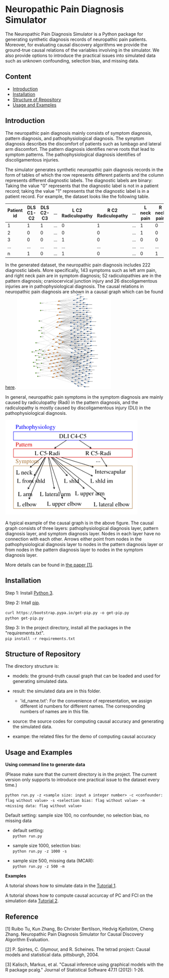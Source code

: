 # Neuropathic Pain Diagnosis Simulator

The Neuropathic Pain Diagnosis Simulator is a Python package for generating synthetic diagnosis records of neuropathic pain patients. Moreover, for evaluating causal discovery algorithms we provide the ground-true causal relations of the variables involving in the simulator. We also provide options to introduce the practical issues into simulated data such as unknown confounding, selection bias, and missing data.

## Content 

- [Introduction](#Introduction)
- [Installation](#Installation)
- [Structure of Repository](#structure-of-repository)
- [Usage and Examples](#usage-and-examples)

## Introduction

The neuropathic pain diagnosis mainly consists of symptom diagnosis, pattern diagnosis, and pathophysiological diagnosis. The symptom diagnosis describes the discomfort of patients such as lumbago and lateral arm discomfort. The pattern diagnosis identifies nerve roots that lead to symptom patterns. The pathophysiological diagnosis identifies of discoligamentous injuries.

The simulator generates synthetic neuropathic pain diagnosis records in the form of tables of which the row represents different patients and the column represents different diagnostic labels. The diagnostic labels are binary: Taking the value "0" represents that the diagnostic label is not in a patient record; taking the value "1" represents that the diagnostic label is in a patient record. For example, the dataset looks like the following table.

|Patient id 	| DLS C1-C2 	| DLS C2-C3		|...		| L C2 Radiculopathy | R C2 Radiculopathy|...|L neck pain| R neck pain| ...|
| ------------- | ------------- |------------- |------------- |------------- |------------- |------------- |------------- |------------- |------------- |
|1| 1 | 1| ...| 0 |1|...|1| 0| ...|
|2| 0 | 0| ...| 0 |0|...|1| 0| ...|
|3| 0 | 0| ...| 1|0|...|0| 0| ...|
|...| ... | ...| ...| ... |...|...|...| ...| ...|
|n| 1 | 0| ...| 1 |0|...|0| 1| ...|


In the generated dataset, the neuropathic pain diagnosis includes 222 diagnostic labels. More specifically, 143 symptoms such as left arm pain, and right neck pain are in symptom diagnosis; 52 radiculopathies are in the pattern diagnosis; craniocervical junction injury and 26 discoligamentous injuries are in pathophysiological diagnosis. The causal relations in neuropathic pain diagnosis are shown in a causal graph which can be found [here](https://observablehq.com/@turuibo/the-complete-causal-graph-of-neuropathic-pain-diagnosis). 
<img
    src='https://github.com/TURuibo/Neuropathic-Pain-Diagnosis-Simulator/blob/master/example/full_causal_relations.png'
    height="300">

In general, neuropathic pain symptoms in the symptom diagnosis are mainly caused by radiculopathy (Radi) in the pattern diagnosis, and the radiculopathy is mostly caused by discoligamentous injury (DLI) in the pathophysiological diagnosis. 

<img
    src='https://github.com/TURuibo/Neuropathic-Pain-Diagnosis-Simulator/blob/master/example/subset_causal_relations.png'
    height="300">

A typical example of the causal graph is in the above figure. The causal graph consists of three layers: pathophysiological diagnosis layer, pattern diagnosis layer, and symptom diagnosis layer. Nodes in each layer have no connection with each other. Arrows either point from nodes in the pathophysiological diagnosis layer to nodes in the pattern diagnosis layer or from nodes in the pattern diagnosis layer to nodes in the symptom diagnosis layer. 


More details can be found in [the paper [1]](https://arxiv.org/abs/1906.01732). 

## Installation

Step 1: Install [Python 3](https://www.python.org/downloads/).

Step 2: Intall [pip](https://pip.pypa.io/en/stable/installing/).

```curl https://bootstrap.pypa.io/get-pip.py -o get-pip.py```  
```python get-pip.py``` 

Step 3: In the project directory, install all the packages in the "requirements.txt".    
```pip install -r requirements.txt```

## Structure of Repository

The directory structure is:

* models: the ground-truth causal graph that can be loaded and used for generating simulated data.  
	
* result: the simulated data are in this folder. 
	* 'id_name.txt': For the convenience of representation, we assign different id numbers for different names. The corresponding numbers of names are in this file. 

* source: the source codes for computing causal accuracy and generating the simulated data.  

* exampe: the related files for the demo of computing causal accuracy

## Usage and Examples
__Using command line to generate data__

(Please make sure that the current directory is in the project. The current version only supports to introduce one practical issue to the dataset every time.)

```python run.py -z <sample size: input a integer number> -c <confounder: flag without value> -s <selection bias: flag without value> -m <missing data: flag without value>```

Default setting: sample size 100, no confounder, no selection bias, no missing data 

- default setting:   
```python run.py```
  
- sample size 1000, selection bias:   
```python run.py -z 1000 -s```  

- sample size 500, missing data (MCAR):  
```python run.py -z 500 -m```

__Examples__

A tutorial shows how to simulate data in the [Tutorial 1](https://github.com/TURuibo/Neuropathic-Pain-Diagnosis-Simulator/blob/master/Tutorial1.ipynb).

A tutorial shows how to compute causal accurcay of PC and FCI on the simulation data [Tutorial 2](https://github.com/TURuibo/Neuropathic-Pain-Diagnosis-Simulator/blob/master/Tutorial2.ipynb.).

## Reference
[1] Ruibo Tu, Kun Zhang, Bo Christer Bertilson, Hedvig Kjellstöm, Cheng Zhang. Neuropathic Pain Diagnosis Simulator for Causal Discovery Algorithm Evaluation.

[2] P. Spirtes, C. Glymour, and R. Scheines. The tetrad project: Causal models and statistical data. pittsburgh, 2004.

[3] Kalisch, Markus, et al. "Causal inference using graphical models with the R package pcalg." Journal of Statistical Software 47.11 (2012): 1-26.